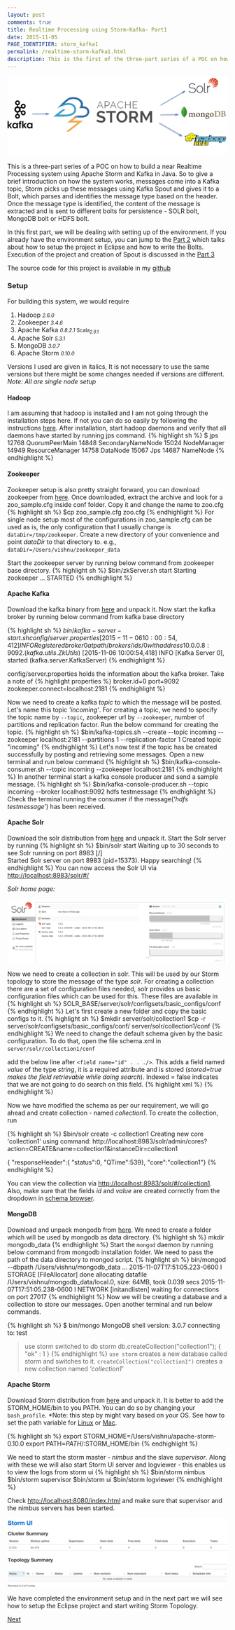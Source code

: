 ```yaml
---
layout: post
comments: true
title: Realtime Processing using Storm-Kafka- Part1
date: 2015-11-05
PAGE_IDENTIFIER: storm_kafka1
permalink: /realtime-storm-kafka1.html
description: This is the first of the three-part series of a POC on how to build a near Realtime Processing system using Apache Storm and Kafka in Java. In this first part, we will be dealing with setting up of the environment.
---
```

<div class="col three">
	<img class="col three" src="/img/storm_blog_header.png">
</div>

This is a three-part series of a POC on how to build a near Realtime Processing system using Apache Storm and Kafka in Java. So to give a brief introduction on how the system works, messages come into a Kafka topic, Storm picks up these messages using Kafka Spout and gives it to a Bolt, which parses and identifies the message type based on the header. Once the message type is identified, the content of the message is extracted and is sent to different bolts for persistence - SOLR bolt, MongoDB bolt or HDFS bolt.

In this first part, we will be dealing with setting up of the environment. If you already have the environment setup, you can jump to the <a href="http://vishnuviswanath.com/realtime-storm-kafka2.html">Part 2</a> which talks about how to setup the project in Eclipse and how to write the Bolts. Execution of the project and creation of Spout is discussed in the <a href="http://vishnuviswanath.com/realtime-storm-kafka3.html">Part 3</a>

The source code for this project is available in my <a href="https://github.com/soniclavier/hadoop/tree/master/stormkafka" target="blank">github</a>

### <b>Setup</b>
<span></span>	

For building this system, we would require

1. Hadoop <small>*2.6.0*</small>
2. Zookeeper <small>*3.4.6*</small>
3. Apache Kafka <small>*0.8.2.1*  Scala<sub>*2.9.1*</sub></small> 
4. Apache Solr <small>*5.3.1*</small>
5. MongoDB <small>*3.0.7*</small>
6. Apache Storm <small>*0.10.0*</small>

Versions I used are given in italics, It is not necessary to use the same versions but there might be some changes needed if versions are different.
*Note: All are single node setup*

#### **Hadoop**
I am assuming that hadoop is installed and I am not going through the installation steps here. If not you can do so easily by following the instructions <a href="https://hadoop.apache.org/docs/stable/hadoop-project-dist/hadoop-common/SingleCluster.html">here</a>.
After installation, start hadoop daemons and verify that all daemons have started by running jps command.
{% highlight sh %}
$ jps
12768 QuorumPeerMain
14848 SecondaryNameNode
15024 NodeManager
14949 ResourceManager
14758 DataNode
15067 Jps
14687 NameNode
{% endhighlight %}

#### **Zookeeper**
Zookeeper setup is also pretty straight forward, you can download zookeeper from <a href="http://www.eu.apache.org/dist/zookeeper/">here</a>.
Once downloaded, extract the archive and look for a zoo_sample.cfg inside conf folder. Copy it and change the name to zoo.cfg
{% highlight sh %}
$cp zoo_sample.cfg zoo.cfg
{% endhighlight %}
For single node setup most of the configurations in zoo_sample.cfg can be used as is, the only configuration that I usually change is `dataDir=/tmp/zookeeper`.
Create a new directory of your convenience and point *dataDir* to that directory to. e.g., `dataDir=/Users/vishnu/zookeeper_data`

Start the zookeeper server by running below command from zookeeper base directory.
{% highlight sh %}
$bin/zkServer.sh start
Starting zookeeper ... STARTED
{% endhighlight %}

#### **Apache Kafka**
Download the kafka binary from <a href="https://www.apache.org/dyn/closer.cgi?path=/kafka/0.8.2.1/kafka_2.9.1-0.8.2.1.tgz">here</a> and unpack it.
Now start the kafka broker by running below command from kafka base directory

{% highlight sh %}
$bin/kafka-server-start.sh config/server.properties
[2015-11-06 10:00:54,412] INFO Registered broker 0 at path /brokers/ids/0 with address 10.0.0.8:9092. (kafka.utils.ZkUtils$)
[2015-11-06 10:00:54,418] INFO [Kafka Server 0], started (kafka.server.KafkaServer)
{% endhighlight %}

config/server.properties holds the information about the kafka broker. Take a note of 
{% highlight properties %}
broker.id=0
port=9092
zookeeper.connect=localhost:2181
{% endhighlight %}

Now we need to create a kafka *topic* to which the message will be posted. Let's name this topic *'incoming'*. For creating a topic, we need to specify the topic name by `--topic`, zookeeper url by `--zookeeper`, number of partitions and replication factor. Run the below command for creating the topic.
{% highlight sh %}
$bin/kafka-topics.sh --create --topic incoming --zookeeper localhost:2181 --partitions 1 --replication-factor 1
Created topic "incoming"
{% endhighlight %}
Let's now test if the topic has be created successfully by posting and retrieving some messages.
Open a new terminal and run below command
{% highlight sh %}
$bin/kafka-console-consumer.sh --topic incoming --zookeeper localhost:2181 
{% endhighlight %}
In another terminal start a kafka console producer and send a sample message.
{% highlight sh %}
$bin/kafka-console-producer.sh --topic incoming --broker localhost:9092
hdfs testmessage
{% endhighlight %}
Check the terminal running the consumer if the message(*'hdfs testmessage'*) has been received.

#### **Apache Solr**
Download the solr distribution from <a href="http://www.apache.org/dyn/closer.lua/lucene/solr/5.3.1"> here</a> and unpack it.
Start the Solr server by running 
{% highlight sh %}
$bin/solr start
Waiting up to 30 seconds to see Solr running on port 8983 [/]  
Started Solr server on port 8983 (pid=15373). Happy searching! 
{% endhighlight %}
You can now access the Solr UI via <a href="http://localhost:8983/solr/#/">http://localhost:8983/solr/#/</a>

*Solr home page:*

<div class="col three">
	<img class="col three" src="/img/solr_loadpage.png">
</div>

Now we need to create a collection in solr. This will be used by our Storm topology to store the message of the type *solr*.
For creating a collection there are a set of configuration files needed, solr provides us basic configuration files which can be used for this. These files are available in
{% highlight sh %}
SOLR_BASE/server/solr/configsets/basic_configs/conf
{% endhighlight %}
Let's first create a new folder and copy the basic configs to it.
{% highlight sh %}
$mkdir server/solr/collection1
$cp -r server/solr/configsets/basic_configs/conf/ server/solr/collection1/conf
{% endhighlight %}
We need to change the default schema given by the basic configuration. To do that, open the file schema.xml in `server/solr/collection1/conf`

add the below line after `<field name="id" . . ./>`. This adds a field named *value* of the type *string*, it is a required attribute and is stored (*stored=true makes the field retrievable while doing search*). Indexed = false indicates that we are not going to do search on this field.
{% highlight xml %}
<field name="value" type="string" indexed="false" stored="true" required="true"/>
{% endhighlight %}

Now we have modified the schema as per our requirement, we will go ahead and create collection -  named *collection1*. To create the collection, run

{% highlight sh %}
$bin/solr create -c collection1
Creating new core 'collection1' using command:
http://localhost:8983/solr/admin/cores?action=CREATE&name=collection1&instanceDir=collection1

{
  "responseHeader":{
    "status":0,
    "QTime":539},
  "core":"collection1"}
{% endhighlight %}

You can view the collection via <a href="http://localhost:8983/solr/#/collection1">http://localhost:8983/solr/#/collection1</a>. Also, make sure that the fields *id* and *value* are created correctly from the dropdown in <a href="http://localhost:8983/solr/#/collection1/schema-browser">schema browser</a>.

#### **MongoDB**

Download and unpack mongodb from <a href="https://www.mongodb.org/downloads#production">here</a>. We need to create a folder which will be used by mongodb as data directory.
{% highlight sh %}
mkdir mongodb_data
{% endhighlight %}
Start the `mongod` daemon by running below command from mongodb installation folder. We need to pass the path of the data directory to mongod script.
{% highlight sh %}
bin/mongod --dbpath /Users/vishnu/mongodb_data
...
2015-11-07T17:51:05.223-0600 I STORAGE  [FileAllocator] done allocating datafile /Users/vishnu/mongodb_data/local.0, size: 64MB,  took 0.039 secs
2015-11-07T17:51:05.238-0600 I NETWORK  [initandlisten] waiting for connections on port 27017
{% endhighlight %}
Now we will be creating a database and a collection to store our messages.
Open another terminal and run below commands.

{% highlight sh %}
$ bin/mongo
MongoDB shell version: 3.0.7
connecting to: test
> use storm
switched to db storm
> db.createCollection("collection1");
{ "ok" : 1 }
{% endhighlight %}
`use storm` creates a new database called storm and switches to it. `createCollection("collection1")` creates a new collection named *'collection1'*

#### **Apache Storm**
Download Storm distribution from <a href="download from http://storm.apache.org/downloads.html">here</a> and unpack it. It is better to add the STORM_HOME/bin to you PATH. You can do so by changing your `bash_profile`. *Note: this step by might vary based on your OS. See how to set the path variable for <a href="http://stackoverflow.com/questions/14637979/how-to-permanently-set-path-on-linux">Linux</a> or <a href="http://hathaway.cc/post/69201163472/how-to-edit-your-path-environment-variables-on-mac">Mac</a>.

{% highlight sh %}
export STORM_HOME=/Users/vishnu/apache-storm-0.10.0
export PATH=$PATH/:$STORM_HOME/bin
{% endhighlight %}

We need to start the storm master - *nimbus* and the slave *supervisor*. Along with these we will also start Storm UI server and logviewer - this enables us to view the logs from storm ui 
{% highlight sh %}
$bin/storm nimbus
$bin/storm supervisor
$bin/storm ui
$bin/storm logviewer
{% endhighlight %}

Check <a href="http://localhost:8080/index.html">http://localhost:8080/index.html</a> and make sure that supervisor and the nimbus servers has been started.

<div class="col three">
	<img class="col three" src="/img/storm_home.png"/>
</div>

We have completed the environment setup and in the next part we will see how to setup the Eclipse project and start writing Storm Topology.

<a href="http://vishnuviswanath.com/realtime-storm-kafka2.html">Next</a>